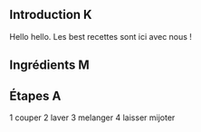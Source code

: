 ## Introduction K 

Hello hello. Les best recettes sont ici avec nous !

## Ingrédients M 


## Étapes A
1 couper
2  laver 
3 melanger
4 laisser mijoter 